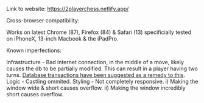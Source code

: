 Link to website: https://2playerchess.netlify.app/

Cross-browser compatibility:

Works on latest Chrome (87), Firefox (84) & Safari (13) specificially tested on iPhoneX, 13-inch Macbook & the iPadPro.

Known imperfections:

Infrastructure
	- Bad internet connection, in the middle of a move, likely causes the db to be partially modified. This can result in a player having two turns. [Database transactions have been suggested as a remedy to this](https://stackoverflow.com/questions/65236412/what-happens-to-executing-js-when-user-closes-window-or-nav-away-from-it). 
Logic
	- Castling ommited.
Styling
	- Not completely responsive. i) Making the window wide & short causes overflow. ii) Making the window incredibly short causes overflow. 


